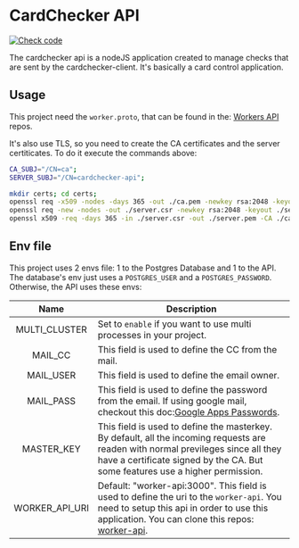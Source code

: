 # CardChecker API

[![Check code](https://github.com/GSaiki26/cardchecker-api/actions/workflows/code.yaml/badge.svg)](https://github.com/GSaiki26/cardchecker-api/actions/workflows/code.yaml)

The cardchecker api is a nodeJS application created to manage checks that are sent by the cardchecker-client.
It's basically a card control application.

## Usage

This project need the `worker.proto`, that can be found in the:
[Workers API](https://github.com/GSaiki26/workers-api) repos.

It's also use TLS, so you need to create the CA certificates and the server certiticates.
To do it execute the commands above:

```sh
CA_SUBJ="/CN=ca";
SERVER_SUBJ="/CN=cardchecker-api";

mkdir certs; cd certs;
openssl req -x509 -nodes -days 365 -out ./ca.pem -newkey rsa:2048 -keyout ./ca.pem.key -subj "$CA_SUBJ";
openssl req -new -nodes -out ./server.csr -newkey rsa:2048 -keyout ./server.pem.key -subj "$SERVER_SUBJ";
openssl x509 -req -days 365 -in ./server.csr -out ./server.pem -CA ./ca.pem -CAkey ./ca.pem.key;
```

## Env file

This project uses 2 envs file: 1 to the Postgres Database and 1 to the API.
The database's env just uses a `POSTGRES_USER` and a `POSTGRES_PASSWORD`.
Otherwise, the API uses these envs:

|      Name      | Description                                                                                                                                                                                                                       |
| :------------: | --------------------------------------------------------------------------------------------------------------------------------------------------------------------------------------------------------------------------------- |
| MULTI_CLUSTER | Set to `enable` if you want to use multi processes in your project.                                                                                                                                                             |
|    MAIL_CC    | This field is used to define the CC from the mail.                                                                                                                                                                                |
|   MAIL_USER   | This field is used to define the email owner.                                                                                                                                                                                     |
|   MAIL_PASS   | This field is used to define the password from the email. If using google mail, checkout this doc:[Google Apps Passwords](https://support.google.com/accounts/answer/185833?hl=en).                                                  |
|   MASTER_KEY   | This field is used to define the masterkey. By default, all the incoming requests are readen with normal previleges since all they have a certificate signed by the CA. But some features use a higher permission.                |
| WORKER_API_URI | Default: "worker-api:3000". This field is used to define the uri to the `worker-api`. You need to setup this api in order to use this application. You can clone this repos: [worker-api](https://github.com/GSaiki26/worker-api). |
